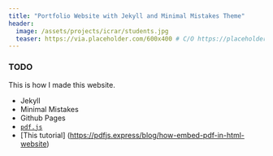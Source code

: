 ```yaml
---
title: "Portfolio Website with Jekyll and Minimal Mistakes Theme"
header:
  image: /assets/projects/icrar/students.jpg
  teaser: https://via.placeholder.com/600x400 # C/O https://placeholder.com/
---
```


### TODO

This is how I made this website.

- Jekyll
- Minimal Mistakes
- Github Pages
- [`pdf.js`](https://mozilla.github.io/pdf.js/)
- [This tutorial] (https://pdfjs.express/blog/how-embed-pdf-in-html-website)